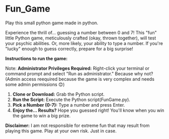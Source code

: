 # Fun_Game
Play this small python game made in python.

Experience the thrill of... guessing a number between 0 and 7! This "fun" little Python game, meticulously crafted (okay, thrown together), will test your psychic abilities. Or, more likely, your ability to type a number. If you're "lucky" enough to guess correctly, prepare for a big surprise! 

**Instructions to run the game:**

Note: 
**Administrator Privileges Required:** Right-click your terminal or command prompt and select "Run as administrator." Because why not?
    (Admin access reequired because the game is very complex and needs some admin permissions 😊)

1.  **Clone or Download:** Grab the Python script.
2.  **Run the Script:** Execute the Python script(FunGame.py).
3.  **Pick a Number (0-7):** Type a number and press Enter.
4.  **Enjoy the... Results?** Hope you guessed right! You'll know when you win the game to win a big prize.

**Disclaimer:** I am not responsible for extreme fun that may result from playing this game. Play at your own risk. Just in case.
